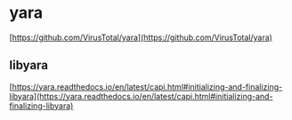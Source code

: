 # yara
[https://github.com/VirusTotal/yara](https://github.com/VirusTotal/yara)
## libyara
[https://yara.readthedocs.io/en/latest/capi.html#initializing-and-finalizing-libyara](https://yara.readthedocs.io/en/latest/capi.html#initializing-and-finalizing-libyara)
